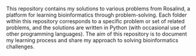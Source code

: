 This repository contains my solutions to various problems from Rosalind, a platform for learning bioinformatics through problem-solving. Each folder within this repository corresponds to a specific problem or set of related problems, and the solutions are written in Python (with occasional use of other programming languages). The aim of this repository is to document my learning process and share my approach to solving bioinformatics challenges.
